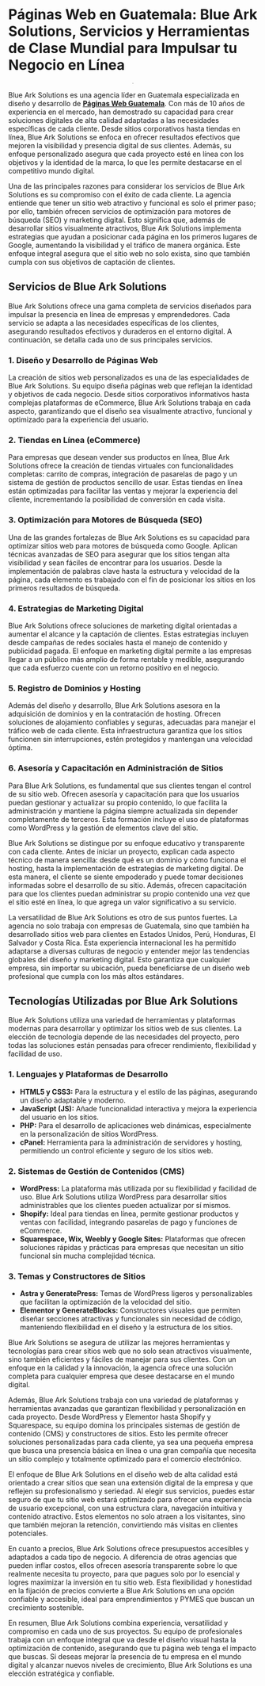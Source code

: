 # Páginas Web en Guatemala: Blue Ark Solutions, Servicios y Herramientas de Clase Mundial para Impulsar tu Negocio en Línea

<p align="center">
<img style="border: 1px solid rgb(199, 199, 199); max-width: 900px;"
      alt=""
      border="0"
      data-original-height="1664"
      data-original-width="2304"
      src="https://blogger.googleusercontent.com/img/b/R29vZ2xl/AVvXsEjuQ8ZSnSe5a-1QKTL5NLICSuZ7vFXxBNvCnnAdQEIZ30Cqf0HgdbHCfeh1kou4MCLV6W-iChQ7LqU_E0-RwpryhEWrK9w9ms4e8EZDOpUcrCQisAgDC3eHHkiR1SkWiu4aSQ4_jiU_pnDXg2eyEIgGD5E9aSPkscg23Pt5x3csDUVSoo6hPIKnogXau4I9/s1600/ezgif-3-96670fd822.png"
  /></p>

Blue Ark Solutions es una agencia líder en Guatemala especializada en diseño y desarrollo de  [**Páginas Web Guatemala**](https://bluearksolutions.com/). Con más de 10 años de experiencia en el mercado, han demostrado su capacidad para crear soluciones digitales de alta calidad adaptadas a las necesidades específicas de cada cliente. Desde sitios corporativos hasta tiendas en línea, Blue Ark Solutions se enfoca en ofrecer resultados efectivos que mejoren la visibilidad y presencia digital de sus clientes. Además, su enfoque personalizado asegura que cada proyecto esté en línea con los objetivos y la identidad de la marca, lo que les permite destacarse en el competitivo mundo digital.

Una de las principales razones para considerar los servicios de Blue Ark Solutions es su compromiso con el éxito de cada cliente. La agencia entiende que tener un sitio web atractivo y funcional es solo el primer paso; por ello, también ofrecen servicios de optimización para motores de búsqueda (SEO) y marketing digital. Esto significa que, además de desarrollar sitios visualmente atractivos, Blue Ark Solutions implementa estrategias que ayudan a posicionar cada página en los primeros lugares de Google, aumentando la visibilidad y el tráfico de manera orgánica. Este enfoque integral asegura que el sitio web no solo exista, sino que también cumpla con sus objetivos de captación de clientes.

## Servicios de Blue Ark Solutions

Blue Ark Solutions ofrece una gama completa de servicios diseñados para impulsar la presencia en línea de empresas y emprendedores. Cada servicio se adapta a las necesidades específicas de los clientes, asegurando resultados efectivos y duraderos en el entorno digital. A continuación, se detalla cada uno de sus principales servicios.

### 1. Diseño y Desarrollo de Páginas Web

La creación de sitios web personalizados es una de las especialidades de Blue Ark Solutions. Su equipo diseña páginas web que reflejan la identidad y objetivos de cada negocio. Desde sitios corporativos informativos hasta complejas plataformas de eCommerce, Blue Ark Solutions trabaja en cada aspecto, garantizando que el diseño sea visualmente atractivo, funcional y optimizado para la experiencia del usuario.

### 2. Tiendas en Línea (eCommerce)

Para empresas que desean vender sus productos en línea, Blue Ark Solutions ofrece la creación de tiendas virtuales con funcionalidades completas: carrito de compras, integración de pasarelas de pago y un sistema de gestión de productos sencillo de usar. Estas tiendas en línea están optimizadas para facilitar las ventas y mejorar la experiencia del cliente, incrementando la posibilidad de conversión en cada visita.

### 3. Optimización para Motores de Búsqueda (SEO)

Una de las grandes fortalezas de Blue Ark Solutions es su capacidad para optimizar sitios web para motores de búsqueda como Google. Aplican técnicas avanzadas de SEO para asegurar que los sitios tengan alta visibilidad y sean fáciles de encontrar para los usuarios. Desde la implementación de palabras clave hasta la estructura y velocidad de la página, cada elemento es trabajado con el fin de posicionar los sitios en los primeros resultados de búsqueda.

### 4. Estrategias de Marketing Digital

Blue Ark Solutions ofrece soluciones de marketing digital orientadas a aumentar el alcance y la captación de clientes. Estas estrategias incluyen desde campañas de redes sociales hasta el manejo de contenido y publicidad pagada. El enfoque en marketing digital permite a las empresas llegar a un público más amplio de forma rentable y medible, asegurando que cada esfuerzo cuente con un retorno positivo en el negocio.

### 5. Registro de Dominios y Hosting

Además del diseño y desarrollo, Blue Ark Solutions asesora en la adquisición de dominios y en la contratación de hosting. Ofrecen soluciones de alojamiento confiables y seguras, adecuadas para manejar el tráfico web de cada cliente. Esta infraestructura garantiza que los sitios funcionen sin interrupciones, estén protegidos y mantengan una velocidad óptima.

### 6. Asesoría y Capacitación en Administración de Sitios

Para Blue Ark Solutions, es fundamental que sus clientes tengan el control de su sitio web. Ofrecen asesoría y capacitación para que los usuarios puedan gestionar y actualizar su propio contenido, lo que facilita la administración y mantiene la página siempre actualizada sin depender completamente de terceros. Esta formación incluye el uso de plataformas como WordPress y la gestión de elementos clave del sitio.

Blue Ark Solutions se distingue por su enfoque educativo y transparente con cada cliente. Antes de iniciar un proyecto, explican cada aspecto técnico de manera sencilla: desde qué es un dominio y cómo funciona el hosting, hasta la implementación de estrategias de marketing digital. De esta manera, el cliente se siente empoderado y puede tomar decisiones informadas sobre el desarrollo de su sitio. Además, ofrecen capacitación para que los clientes puedan administrar su propio contenido una vez que el sitio esté en línea, lo que agrega un valor significativo a su servicio.

La versatilidad de Blue Ark Solutions es otro de sus puntos fuertes. La agencia no solo trabaja con empresas de Guatemala, sino que también ha desarrollado sitios web para clientes en Estados Unidos, Perú, Honduras, El Salvador y Costa Rica. Esta experiencia internacional les ha permitido adaptarse a diversas culturas de negocio y entender mejor las tendencias globales del diseño y marketing digital. Esto garantiza que cualquier empresa, sin importar su ubicación, pueda beneficiarse de un diseño web profesional que cumpla con los más altos estándares.

## Tecnologías Utilizadas por Blue Ark Solutions

Blue Ark Solutions utiliza una variedad de herramientas y plataformas modernas para desarrollar y optimizar los sitios web de sus clientes. La elección de tecnología depende de las necesidades del proyecto, pero todas las soluciones están pensadas para ofrecer rendimiento, flexibilidad y facilidad de uso.

### 1. Lenguajes y Plataformas de Desarrollo

-   **HTML5 y CSS3:**  Para la estructura y el estilo de las páginas, asegurando un diseño adaptable y moderno.
-   **JavaScript (JS):**  Añade funcionalidad interactiva y mejora la experiencia del usuario en los sitios.
-   **PHP:**  Para el desarrollo de aplicaciones web dinámicas, especialmente en la personalización de sitios WordPress.
-   **cPanel:**  Herramienta para la administración de servidores y hosting, permitiendo un control eficiente y seguro de los sitios web.

### 2. Sistemas de Gestión de Contenidos (CMS)

-   **WordPress:**  La plataforma más utilizada por su flexibilidad y facilidad de uso. Blue Ark Solutions utiliza WordPress para desarrollar sitios administrables que los clientes pueden actualizar por sí mismos.
-   **Shopify:**  Ideal para tiendas en línea, permite gestionar productos y ventas con facilidad, integrando pasarelas de pago y funciones de eCommerce.
-   **Squarespace, Wix, Weebly y Google Sites:**  Plataformas que ofrecen soluciones rápidas y prácticas para empresas que necesitan un sitio funcional sin mucha complejidad técnica.

### 3. Temas y Constructores de Sitios

-   **Astra y GeneratePress:**  Temas de WordPress ligeros y personalizables que facilitan la optimización de la velocidad del sitio.
-   **Elementor y GenerateBlocks:**  Constructores visuales que permiten diseñar secciones atractivas y funcionales sin necesidad de código, manteniendo flexibilidad en el diseño y la estructura de los sitios.

Blue Ark Solutions se asegura de utilizar las mejores herramientas y tecnologías para crear sitios web que no solo sean atractivos visualmente, sino también eficientes y fáciles de manejar para sus clientes. Con un enfoque en la calidad y la innovación, la agencia ofrece una solución completa para cualquier empresa que desee destacarse en el mundo digital.

Además, Blue Ark Solutions trabaja con una variedad de plataformas y herramientas avanzadas que garantizan flexibilidad y personalización en cada proyecto. Desde WordPress y Elementor hasta Shopify y Squarespace, su equipo domina los principales sistemas de gestión de contenido (CMS) y constructores de sitios. Esto les permite ofrecer soluciones personalizadas para cada cliente, ya sea una pequeña empresa que busca una presencia básica en línea o una gran compañía que necesita un sitio complejo y totalmente optimizado para el comercio electrónico.

El enfoque de Blue Ark Solutions en el diseño web de alta calidad está orientado a crear sitios que sean una extensión digital de la empresa y que reflejen su profesionalismo y seriedad. Al elegir sus servicios, puedes estar seguro de que tu sitio web estará optimizado para ofrecer una experiencia de usuario excepcional, con una estructura clara, navegación intuitiva y contenido atractivo. Estos elementos no solo atraen a los visitantes, sino que también mejoran la retención, convirtiendo más visitas en clientes potenciales.

En cuanto a precios, Blue Ark Solutions ofrece presupuestos accesibles y adaptados a cada tipo de negocio. A diferencia de otras agencias que pueden inflar costos, ellos ofrecen asesoría transparente sobre lo que realmente necesita tu proyecto, para que pagues solo por lo esencial y logres maximizar la inversión en tu sitio web. Esta flexibilidad y honestidad en la fijación de precios convierte a Blue Ark Solutions en una opción confiable y accesible, ideal para emprendimientos y PYMES que buscan un crecimiento sostenible.

En resumen, Blue Ark Solutions combina experiencia, versatilidad y compromiso en cada uno de sus proyectos. Su equipo de profesionales trabaja con un enfoque integral que va desde el diseño visual hasta la optimización de contenido, asegurando que tu página web tenga el impacto que buscas. Si deseas mejorar la presencia de tu empresa en el mundo digital y alcanzar nuevos niveles de crecimiento, Blue Ark Solutions es una elección estratégica y confiable.
